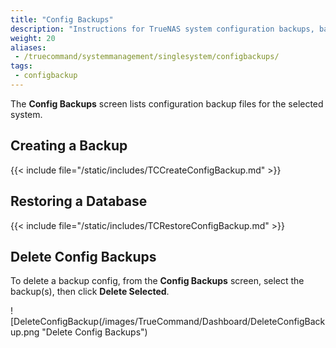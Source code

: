```yaml
---
title: "Config Backups"
description: "Instructions for TrueNAS system configuration backups, backing up, restoring from, and deleting backups."
weight: 20
aliases:
 - /truecommand/systemmanagement/singlesystem/configbackups/
tags:
 - configbackup
---
```


The **Config Backups** screen lists configuration backup files for the selected system. 

## Creating a Backup

{{< include file="/static/includes/TCCreateConfigBackup.md" >}}

## Restoring a Database

{{< include file="/static/includes/TCRestoreConfigBackup.md" >}}

## Delete Config Backups

To delete a backup config, from the **Config Backups** screen, select the backup(s), then click **Delete Selected**.

![DeleteConfigBackup(/images/TrueCommand/Dashboard/DeleteConfigBackup.png "Delete Config Backups")
